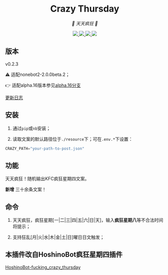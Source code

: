 <div align="center">

# Crazy Thursday

<!-- prettier-ignore-start -->
<!-- markdownlint-disable-next-line MD036 -->
_🍗 天天疯狂 🍗_
<!-- prettier-ignore-end -->

</div>

<p align="center">
  
  <a href="https://github.com/MinatoAquaCrews/nonebot_plugin_crazy_thursday/blob/main/LICENSE">
    <img src="https://img.shields.io/github/license/MinatoAquaCrews/nonebot_plugin_crazy_thursday?color=blue">
  </a>
  
  <a href="https://github.com/nonebot/nonebot2">
    <img src="https://img.shields.io/badge/nonebot2-2.0.0beta.2-green">
  </a>
  
  <a href="https://github.com/MinatoAquaCrews/nonebot_plugin_crazy_thursday/releases/tag/v0.2.3">
    <img src="https://img.shields.io/github/v/release/MinatoAquaCrews/nonebot_plugin_crazy_thursday?color=orange">
  </a>

  <a href="https://www.codefactor.io/repository/github/MinatoAquaCrews/nonebot_plugin_crazy_thursday">
    <img src="https://img.shields.io/codefactor/grade/github/MinatoAquaCrews/nonebot_plugin_crazy_thursday/beta?color=red">
  </a>
  
</p>
</p>

## 版本

v0.2.3

⚠ 适配nonebot2-2.0.0beta.2；

👉 适配alpha.16版本参见[alpha.16分支](https://github.com/MinatoAquaCrews/nonebot_plugin_crazy_thursday/tree/alpha.16)

[更新日志](https://github.com/MinatoAquaCrews/nonebot_plugin_crazy_thursday/releases/tag/v0.2.3)

## 安装

1. 通过`pip`或`nb`安装；

2. 读取文案的默认路径位于`./resource`下；可在`.env.*`下设置：

```python
CRAZY_PATH="your-path-to-post.json"
```

## 功能

天天疯狂！随机输出KFC疯狂星期四文案。

**新增** 三十余条文案！

## 命令

1. 天天疯狂，疯狂星期[一|二|三|四|五|六|日|天]，输入**疯狂星期八**等不合法时间将提示；

2. 支持狂乱[月|火|水|木|金|土|日]曜日日文触发；

## 本插件改自HoshinoBot疯狂星期四插件

[HoshinoBot-fucking_crazy_thursday](https://github.com/Nicr0n/fucking_crazy_thursday)
